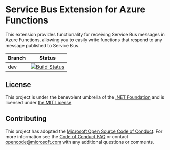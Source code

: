 ﻿# Service Bus Extension for Azure Functions
This extension provides functionality for receiving Service Bus messages in Azure Functions, allowing you to easily write functions that respond to any message published to Service Bus.

|Branch|Status|
|---|---|
|dev|[![Build Status](https://azfunc.visualstudio.com/Azure%20Functions/_apis/build/status/azure-functions-servicebus-extension-ci?branchName=dev)](https://azfunc.visualstudio.com/Azure%20Functions/_build/latest?definitionId=17&branchName=dev)

## License

This project is under the benevolent umbrella of the [.NET Foundation](http://www.dotnetfoundation.org/) and is licensed under [the MIT License](https://github.com/Azure/azure-webjobs-sdk/blob/master/LICENSE.txt)

## Contributing

This project has adopted the [Microsoft Open Source Code of Conduct](https://opensource.microsoft.com/codeofconduct/). For more information see the [Code of Conduct FAQ](https://opensource.microsoft.com/codeofconduct/faq/) or contact [opencode@microsoft.com](mailto:opencode@microsoft.com) with any additional questions or comments.
